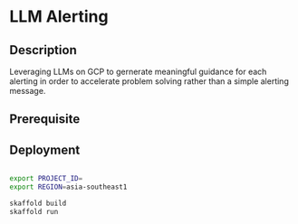 # LLM Alerting

## Description
Leveraging LLMs on GCP to gernerate meaningful guidance for each alerting in order to accelerate problem solving rather than a simple alerting message.

## Prerequisite 


## Deployment
```bash

export PROJECT_ID=
export REGION=asia-southeast1

skaffold build
skaffold run

```